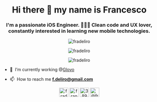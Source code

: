 <h1 align="center">Hi there 👋 my name is Francesco</h1>
<h3 align="center">I'm a passionate iOS Engineer. 👨🏽‍💻 Clean code and UX lover, constantly interested in learning new mobile technologies.</h3>

<p align="center"> <img src="https://komarev.com/ghpvc/?username=fradeliro" alt="fradeliro" /> </p>

<p align="center"> <img src="https://github-readme-stats.vercel.app/api?username=fradeliro&show_icons=true&count_private=true" alt="fradeliro" /> </p>
<p align="center"> <img src="https://github-readme-stats.vercel.app/api/top-langs/?username=fradeliro&hide=html" alt="fradeliro" /> </p>

- 🔭 󠀠 I’m currently working @[Glovo](https://github.com/Glovo?language=swift)

- 📫 󠀠󠀠 How to reach me **f.deliro@gmail.com**


<p align="center">
<a href="https://dev.to/fradeliro" target="blank"><img align="center" src="https://img.icons8.com/color/48/000000/devpost.png" alt="fradeliro" height="30" width="30" /></a>
<a href="https://linkedin.com/in/francesco-deliro" target="blank"><img align="center" src="https://img.icons8.com/color/48/000000/linkedin-circled.png" alt="francesco-deliro" height="30" width="30" /></a>
<a href="https://stackoverflow.com/users/3890770" target="blank"><img align="center" src="https://img.icons8.com/color/48/000000/stackoverflow.png" alt="3890770" height="30" width="30" /></a>
<a href="https://medium.com/@fradeliro" target="blank"><img align="center" src="https://img.icons8.com/color/50/000000/medium-monogram.png" alt="@fradeliro" height="30" width="30" /></a>
</p>
